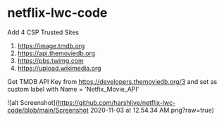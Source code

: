 # netflix-lwc-code

Add 4 CSP Trusted Sites 
1. https://image.tmdb.org	
2. https://api.themoviedb.org	
3. https://pbs.twimg.com	
4. https://upload.wikimedia.org	

Get TMDB API Key from https://developers.themoviedb.org/3 and set as custom label with Name = 'Netfix_Movie_API'

![alt Screenshot](https://github.com/harshlive/netflix-lwc-code/blob/main/Screenshot 2020-11-03 at 12.54.34 AM.png?raw=true)

